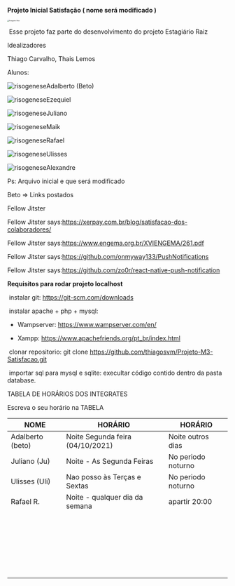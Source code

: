 **Projeto Inicial Satisfação ( nome será modificado )**



<img src="https://github.com/thiagosvm/Projeto-M3-Satisfacao/blob/master/pictures/raiz/estagioRaiz.png" alt="Estagiário Raiz" style="zoom:25%;" />



​	Esse projeto faz parte do desenvolvimento do projeto Estagiário Raiz



Idealizadores



Thiago Carvalho,  Thais Lemos



Alunos:



![risogenese](https://github.com/thiagosvm/Projeto-M3-Satisfacao/blob/master/pictures/raiz/estagioRaizSmall.png)Adalberto (Beto)



![risogenese](https://github.com/thiagosvm/Projeto-M3-Satisfacao/blob/master/pictures/raiz/estagioRaizSmall.png)Ezequiel



![risogenese](https://github.com/thiagosvm/Projeto-M3-Satisfacao/blob/master/pictures/raiz/estagioRaizSmall.png)Juliano



![risogenese](https://github.com/thiagosvm/Projeto-M3-Satisfacao/blob/master/pictures/raiz/estagioRaizSmall.png)Maik



![risogenese](https://github.com/thiagosvm/Projeto-M3-Satisfacao/blob/master/pictures/raiz/estagioRaizSmall.png)Rafael 



![risogenese](https://github.com/thiagosvm/Projeto-M3-Satisfacao/blob/master/pictures/raiz/estagioRaizSmall.png)Ulisses 



![risogenese](https://github.com/thiagosvm/Projeto-M3-Satisfacao/blob/master/pictures/raiz/estagioRaizSmall.png)Alexandre



Ps: Arquivo inicial e que será modificado



Beto => Links postados



Fellow Jitster

Fellow Jitster says:https://xerpay.com.br/blog/satisfacao-dos-colaboradores/ 

Fellow Jitster says:https://www.engema.org.br/XVIENGEMA/261.pdf 

Fellow Jitster says:https://github.com/onmyway133/PushNotifications 

Fellow Jitster says:https://github.com/zo0r/react-native-push-notification 




**Requisitos para rodar projeto localhost**

​ instalar git: https://git-scm.com/downloads

​ instalar apache + php + mysql:

- Wampserver: https://www.wampserver.com/en/

- Xampp: https://www.apachefriends.org/pt_br/index.html


​ clonar repositorio: git clone https://github.com/thiagosvm/Projeto-M3-Satisfacao.git

​ importar sql para mysql e sqlite: execultar código contido dentro da pasta database.


TABELA DE HORÁRIOS DOS INTEGRATES

Escreva o seu horário na TABELA



| NOME             | HORÁRIO                          | HORÁRIO           |
| ---------------- | -------------------------------- | ----------------- |
| Adalberto (beto) | Noite Segunda feira (04/10/2021) | Noite outros dias |
| Juliano (Ju)     | Noite - As Segunda Feiras        | No periodo noturno|
| Ulisses (Uli)    | Nao posso às Terças e Sextas     | No periodo noturno|
| Rafael R.        | Noite - qualquer dia da semana   | apartir 20:00     |
|                  |                                  |                   |
|                  |                                  |                   |
|                  |                                  |                   |
|                  |                                  |                   |
|                  |                                  |                   |
|                  |                                  |                   |
|                  |                                  |                   |
|                  |                                  |                   |
|                  |                                  |                   |
|                  |                                  |                   |
|                  |                                  |                   |
|                  |                                  |                   |
|                  |                                  |                   |
|                  |                                  |                   |
|                  |                                  |                   |
|                  |                                  |                   |
|                  |                                  |                   |
|                  |                                  |                   |
|                  |                                  |                   |
|                  |                                  |                   |
|                  |                                  |                   |
|                  |                                  |                   |
|                  |                                  |                   |
|                  |                                  |                   |
|                  |                                  |                   |

